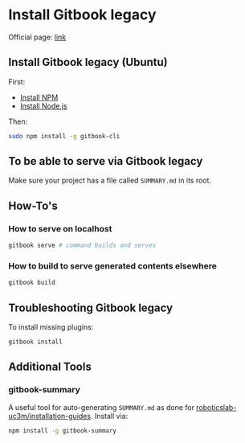 # Install Gitbook legacy

Official page: [link](https://github.com/GitbookIO/gitbook)

## Install Gitbook legacy (Ubuntu)

First:
- [Install NPM](install-npm.md)
- [Install Node.js](install-node.md)

Then:
```bash
sudo npm install -g gitbook-cli
```

## To be able to serve via Gitbook legacy
Make sure your project has a file called `SUMMARY.md` in its root.

## How-To's

### How to serve on localhost
```bash
gitbook serve # command builds and serves
```

### How to build to serve generated contents elsewhere
```bash
gitbook build
```

## Troubleshooting Gitbook legacy
To install missing plugins:
```bash
gitbook install
```

## Additional Tools

### gitbook-summary
A useful tool for auto-generating `SUMMARY.md` as done for [roboticslab-uc3m/installation-guides](https://github.com/roboticslab-uc3m/installation-guides). Install via:
```bash
npm install -g gitbook-summary
```
